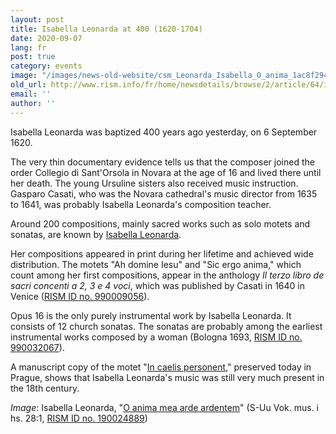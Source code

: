```yaml
---
layout: post
title: Isabella Leonarda at 400 (1620-1704)
date: 2020-09-07
lang: fr
post: true
category: events
image: "/images/news-old-website/csm_Leonarda_Isabella_O_anima_1ac8f2944f.jpg"
old_url: http://www.rism.info/fr/home/newsdetails/browse/2/article/64/isabella-leonarda-at-400-1620-1704.html
email: ''
author: ''
---
```


Isabella Leonarda was baptized 400 years ago yesterday, on 6 September 1620.   
  
The very thin documentary evidence tells us that the composer joined the order Collegio di Sant'Orsola in Novara at the age of 16 and lived there until her death. The young Ursuline sisters also received music instruction. Gasparo Casati, who was the Novara cathedral's music director from 1635 to 1641, was probably Isabella Leonarda's composition teacher.   
  
Around 200 compositions, mainly sacred works such as solo motets and sonatas, are known by [Isabella Leonarda](https://opac.rism.info/search?View=rism&author=isabella+leonarda "Opens external link in new window").&nbsp;   
  
Her compositions appeared in print during her lifetime and achieved wide distribution. The motets "Ah domine Iesu" and "Sic ergo anima," which count among her first compositions, appear in the anthology _Il terzo libro de sacri concenti a 2, 3 e 4 voci_, which was published by Casati in 1640 in Venice ([RISM ID no. 990009056](https://opac.rism.info/search?id=990009056&Language=en "Opens external link in new window")).   
  
Opus 16 is the only purely instrumental work by Isabella Leonarda. It consists of 12 church sonatas. The sonatas are probably among the earliest instrumental works composed by a woman (Bologna 1693, [RISM ID no. 990032067](https://opac.rism.info/search?id=990032067&Language=en "Opens external link in new window")).&nbsp;   
  
A manuscript copy of the motet "[In caelis personent](https://opac.rism.info/search?id=550248630&Language=en "Opens external link in new window")," preserved today in Prague, shows that Isabella Leonarda's music was still very much present in the 18th century.&nbsp;   
  
_Image_: Isabella Leonarda, "[O anima mea arde ardentem](https://www2.musik.uu.se/duben/browsePart.php?Select_Part=01&Select_Dnr=1147&command=restart "Opens external link in new window")" (S-Uu Vok. mus. i hs. 28:1, [RISM ID no. 190024889](https://opac.rism.info/search?id=190024889&View=rism&Language=en "Opens external link in new window"))

